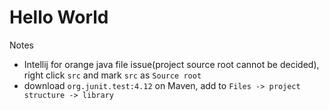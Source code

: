 # Hello World

Notes
- Intellij for orange java file issue(project source root cannot be decided), right click `src` 
and mark `src` as `Source root` 
- download `org.junit.test:4.12` on Maven, add to `Files -> project structure -> library`